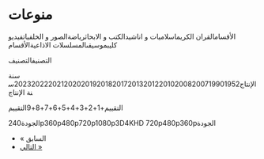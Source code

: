 # منوعات

الأقسامالقران الكريماسلاميات و اناشيدالكتب و الابحاثرياضةالصور و الخلفياتفيديو كليبموسيقىالمسلسلات الاذاعيةالأقسام

التصنيفالتصنيف

سنة الإنتاج20232022202120202019201820172013201220102008200719901952سنة الإنتاج

التقييم+1+2+3+4+5+6+7+8+9التقييم

الجودة240p360p480p720p1080p3D4KHD 720p480p360pالجودة

- « السابق
- [التالي »](https://ak.sv/mix?page=2)